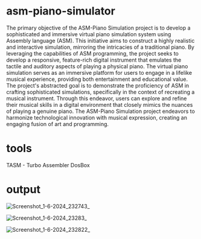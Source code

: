 # asm-piano-simulator
The primary objective of the ASM-Piano Simulation project is to develop a sophisticated  and immersive virtual piano simulation system using Assembly language (ASM). 
This initiative aims to construct a highly realistic and interactive simulation, mirroring the intricacies of a traditional piano.
By leveraging the capabilities of ASM programming, the project seeks to develop a responsive, feature-rich digital instrument that emulates the tactile and auditory aspects of playing a physical piano.
The virtual piano simulation serves as an immersive platform for users to engage in a lifelike musical experience, providing both entertainment and educational value. 
The project's abstracted goal is to demonstrate the proficiency of ASM in crafting sophisticated simulations, specifically in the context of recreating a musical instrument.
Through this endeavor, users can explore and refine their musical skills in a digital environment that closely mimics the nuances of playing a genuine piano. 
The ASM-Piano Simulation project endeavors to harmonize technological innovation with musical expression, creating an engaging fusion of art and programming.
# tools
TASM - Turbo Assembler
DosBox

# output
![Screenshot_1-6-2024_232743_](https://github.com/meghadua2603/asm-piano-simulator/assets/123231579/61f95f35-3644-4966-985e-1aef66b66887)


![Screenshot_1-6-2024_23283_](https://github.com/meghadua2603/asm-piano-simulator/assets/123231579/a31dd0fc-3c49-4a1a-ab0c-cdeeda582228)


![Screenshot_1-6-2024_232822_](https://github.com/meghadua2603/asm-piano-simulator/assets/123231579/f668a118-49aa-4fd8-895f-5ae6fc6c0960)
